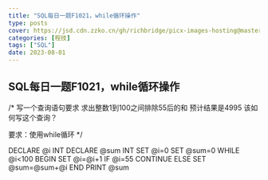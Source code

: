 ```yaml
---
title: "SQL每日一题F1021，while循环操作"
type: posts
cover: https://jsd.cdn.zzko.cn/gh/richbridge/picx-images-hosting@master/thumbnail/audit.jpg
categories: [程技]
tags: ["SQL"]
date: 2023-08-01
---
```

## SQL每日一题F1021，while循环操作
/*
写一个查询语句要求
求出整数1到100之间排除55后的和
预计结果是4995
该如何写这个查询？

要求：使用while循环
*/

DECLARE @i INT
DECLARE @sum INT
SET @i=0
SET @sum=0
WHILE @i<100
BEGIN
SET @i=@i+1
IF @i=55
CONTINUE
ELSE
SET @sum=@sum+@i
END
PRINT @sum